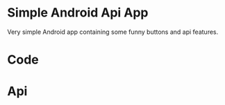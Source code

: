 # Simple Android Api App
Very simple Android app containing some funny buttons and api features.

# Code

# Api


